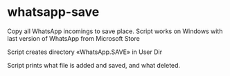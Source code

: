 # whatsapp-save
Copy all WhatsApp incomings to save place.
Script works on Windows with last version of WhatsApp from Microsoft Store

Script creates directory «WhatsApp.SAVE» in User Dir 

Script prints what file is added and saved, and what deleted.
